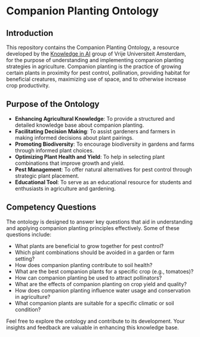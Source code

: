 
# Companion Planting Ontology

## Introduction
This repository contains the Companion Planting Ontology, a resource developed by the [Knowledge in AI](https://kai.cs.vu.nl/) group of Vrije Universiteit Amsterdam, for the purpose of understanding and implementing companion planting strategies in agriculture. Companion planting is the practice of growing certain plants in proximity for pest control, pollination, providing habitat for beneficial creatures, maximizing use of space, and to otherwise increase crop productivity.

## Purpose of the Ontology
- **Enhancing Agricultural Knowledge**: To provide a structured and detailed knowledge base about companion planting.
- **Facilitating Decision Making**: To assist gardeners and farmers in making informed decisions about plant pairings.
- **Promoting Biodiversity**: To encourage biodiversity in gardens and farms through informed plant choices.
- **Optimizing Plant Health and Yield**: To help in selecting plant combinations that improve growth and yield.
- **Pest Management**: To offer natural alternatives for pest control through strategic plant placement.
- **Educational Tool**: To serve as an educational resource for students and enthusiasts in agriculture and gardening.

## Competency Questions
The ontology is designed to answer key questions that aid in understanding and applying companion planting principles effectively. Some of these questions include:

- What plants are beneficial to grow together for pest control?
- Which plant combinations should be avoided in a garden or farm setting?
- How does companion planting contribute to soil health?
- What are the best companion plants for a specific crop (e.g., tomatoes)?
- How can companion planting be used to attract pollinators?
- What are the effects of companion planting on crop yield and quality?
- How does companion planting influence water usage and conservation in agriculture?
- What companion plants are suitable for a specific climatic or soil condition?

Feel free to explore the ontology and contribute to its development. Your insights and feedback are valuable in enhancing this knowledge base.
